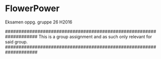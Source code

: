 # FlowerPower
Eksamen oppg. gruppe 26 H2016

####################################################################
This is a group assignment and as such only relevant for said group.
####################################################################


